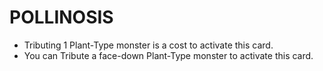 
# POLLINOSIS

*   Tributing 1 Plant-Type monster is a cost to activate this card.
*   You can Tribute a face-down Plant-Type monster to activate this card.

  